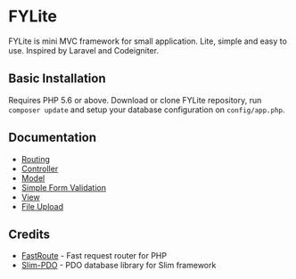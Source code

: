 # FYLite

FYLite is mini MVC framework for small application. Lite, simple and easy to use. Inspired by Laravel and Codeigniter.

## Basic Installation
Requires PHP 5.6 or above.
Download or clone FYLite repository, run `composer update` and setup your database configuration on `config/app.php`.

## Documentation

 * [Routing](https://github.com/biobii/fylite/blob/master/docs/routing.md)
 * [Controller](https://github.com/biobii/fylite/blob/master/docs/controller.md)
 * [Model](https://github.com/biobii/fylite/blob/master/docs/model.md)
 * [Simple Form Validation](https://github.com/biobii/fylite/blob/master/docs/form-validation.md)
 * [View](https://github.com/biobii/fylite/blob/master/docs/view.md)
 * [File Upload](https://github.com/biobii/fylite/blob/master/docs/file-upload.md)

## Credits

* [FastRoute](https://github.com/nikic/FastRoute) - Fast request router for PHP
* [Slim-PDO](https://github.com/FaaPz/Slim-PDO) - PDO database library for Slim framework
